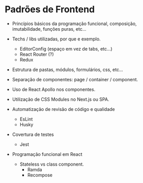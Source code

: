 # Padrões de Frontend

* Princípios básicos da programação funcional, composição, imutabilidade, funções puras, etc...
* Techs / libs utilizadas, por que e exemplo.
  * EditorConfig (espaço em vez de tabs, etc...)
  * React Router (?)
  * Redux
* Estrutura de pastas, módulos, formulários, css, etc...
* Separação de componentes: page / container / component.
* Uso de React Apollo nos componentes.
* Utilização de CSS Modules no Next.js ou SPA.

* Automatização de revisão de código e qualidade
  * EsLint
  * Husky

* Covertura de testes
  * Jest

* Programação funcional em React
  * Stateless vs class component.
    * Ramda
    * Recompose
